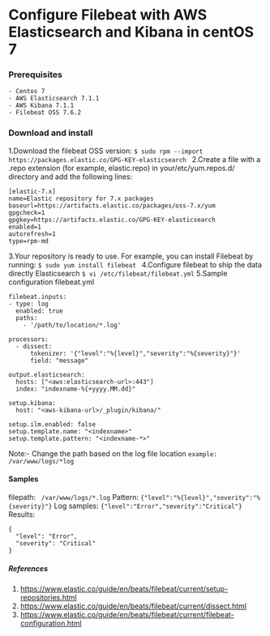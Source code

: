 # Configure Filebeat with AWS Elasticsearch and Kibana in centOS 7

### Prerequisites
    - Centos 7
    - AWS Elasticsearch 7.1.1
    - AWS Kibana 7.1.1
    - Filebeat OSS 7.6.2

### Download and install 

1.Download the filebeat OSS version:
```$ sudo rpm --import https://packages.elastic.co/GPG-KEY-elasticsearch ```
2.Create a file with a .repo extension (for example, elastic.repo) in your/etc/yum.repos.d/ directory and add the following lines:
```
[elastic-7.x]
name=Elastic repository for 7.x packages
baseurl=https://artifacts.elastic.co/packages/oss-7.x/yum
gpgcheck=1
gpgkey=https://artifacts.elastic.co/GPG-KEY-elasticsearch
enabled=1
autorefresh=1
type=rpm-md 
```
3.Your repository is ready to use. For example, you can install Filebeat by running:
```$ sudo yum install filebeat ```
4.Configure filebeat to ship the data directly Elasticsearch
```$ vi /etc/filebeat/filebeat.yml```
5.Sample configuration filebeat.yml
``` 
filebeat.inputs:
- type: log
  enabled: true
  paths:
    - '/path/to/location/*.log'

processors:
  - dissect:
      tokenizer: '{"level":"%{level}","severity":"%{severity}"}'
      field: "message"

output.elasticsearch:
  hosts: ["<aws:elasticsearch-url>:443"]
  index: "indexname-%{+yyyy.MM.dd}"

setup.kibana:
  host: "<aws-kibana-url>/_plugin/kibana/"

setup.ilm.enabled: false
setup.template.name: "<indexname>"
setup.template.pattern: "<indexname-*>"
```
Note:- Change the path based on the log file location ``` example: /var/www/logs/*log ```

#### Samples
filepath: ``` /var/www/logs/*.log```
Pattern: ``` {"level":"%{level}","severity":"%{severity}"} ```
Log samples: ```{"level":"Error","severity":"Critical"}```
Results:
```
{
  "level": "Error",
  "severity": "Critical"
}
```

##### References
1. https://www.elastic.co/guide/en/beats/filebeat/current/setup-repositories.html
2. https://www.elastic.co/guide/en/beats/filebeat/current/dissect.html
3. https://www.elastic.co/guide/en/beats/filebeat/current/filebeat-configuration.html
